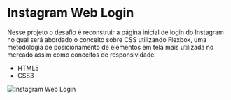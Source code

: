 # Instagram Web Login 
Nesse projeto o desafio é reconstruir a página inicial de login do Instagram
no qual será abordado o conceito sobre CSS utilizando Flexbox, uma metodologia de posicionamento de elementos em tela mais 
utilizada no mercado assim como conceitos de responsividade.

* HTML5
* CSS3

<img src="https://i.redd.it/fdkk4ajqzmi71.png" alt="Instagram Web Login">

